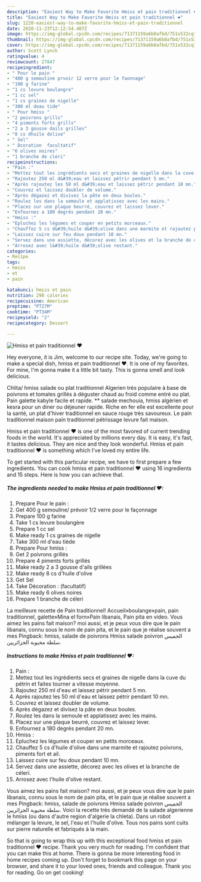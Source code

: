```yaml
---
description: "Easiest Way to Make Favorite Hmiss et pain traditionnel ❤"
title: "Easiest Way to Make Favorite Hmiss et pain traditionnel ❤"
slug: 1220-easiest-way-to-make-favorite-hmiss-et-pain-traditionnel
date: 2020-11-23T12:12:54.407Z
image: https://img-global.cpcdn.com/recipes/71371159a6b8afbd/751x532cq70/hmiss-et-pain-traditionnel-❤-photo-principale-de-la-recette.jpg
thumbnail: https://img-global.cpcdn.com/recipes/71371159a6b8afbd/751x532cq70/hmiss-et-pain-traditionnel-❤-photo-principale-de-la-recette.jpg
cover: https://img-global.cpcdn.com/recipes/71371159a6b8afbd/751x532cq70/hmiss-et-pain-traditionnel-❤-photo-principale-de-la-recette.jpg
author: Scott Lynch
ratingvalue: 4
reviewcount: 27847
recipeingredient:
- " Pour le pain "
- "400 g semouline prvoir 12 verre pour le faonnage"
- "100 g farine"
- "1 cs levure boulangre"
- "1 cc sel"
- "1 cs graines de nigelle"
- "300 ml deau tide"
- " Pour hmiss "
- "2 poivrons grills"
- "4 piments forts grills"
- "2 a 3 gousse dails grilles"
- "8 cs dhuile dolive"
- " Sel"
- " Dcoration  facultatif"
- "6 olives noires"
- "1 branche de cleri"
recipeinstructions:
- "Pain :"
- "Mettez tout les ingrédients secs et graines de nigelle dans la cuve du pétrin et faites tourner a vitesse moyenne."
- "Rajoutez 250 ml d&#39;eau et laissez pétrir pendant 5 mn."
- "Après rajoutez les 50 ml d&#39;eau et laissez pétrir pendant 10 mn."
- "Couvrez et laissez doubler de volume."
- "Après dégazez et divisez la pâte en deux boules."
- "Roulez les dans la semoule et applatissez avec les mains."
- "Placez sur une plaque beurré, couvrez et laissez lever."
- "Enfournez a 180 degrés pendant 20 mn."
- "Hmiss :"
- "Epluchez les légumes et couper en petits morceaux."
- "Chauffez 5 cs d&#39;huile d&#39;olive dans une marmite et rajoutez poivrons, piments fort et ail."
- "Laissez cuire sur feu doux pendant 10 mn."
- "Servez dans une assiette, décorez avec les olives et la branche de céleri."
- "Arrosez avec l&#39;huile d&#39;olive restant."
categories:
- Recipe
tags:
- hmiss
- et
- pain

katakunci: hmiss et pain 
nutrition: 298 calories
recipecuisine: American
preptime: "PT27M"
cooktime: "PT34M"
recipeyield: "2"
recipecategory: Dessert

---
```



![Hmiss et pain traditionnel ❤](https://img-global.cpcdn.com/recipes/71371159a6b8afbd/751x532cq70/hmiss-et-pain-traditionnel-❤-photo-principale-de-la-recette.jpg)

Hey everyone, it is Jim, welcome to our recipe site. Today, we're going to make a special dish, hmiss et pain traditionnel ❤. It is one of my favorites. For mine, I'm gonna make it a little bit tasty. This is gonna smell and look delicious.

Chlita/ hmiss salade ou plat traditionnel Algerien très populaire à base de poivrons et tomates grillés à déguster chaud au froid comme entré ou plat. Pain galette kabyle facile et rapide. ** salade mechouia, hmiss algérien et kesra pour un diner ou déjeuner rapide. Riche en fer elle est excellente pour la santé, un plat d&#39;hiver traditionnel en sauce rouge très savoureux. Le pain traditionnel maison pain traditionnel pétrissage levure fait maison.

Hmiss et pain traditionnel ❤ is one of the most favored of current trending foods in the world. It's appreciated by millions every day. It is easy, it's fast, it tastes delicious. They are nice and they look wonderful. Hmiss et pain traditionnel ❤ is something which I've loved my entire life.


To get started with this particular recipe, we have to first prepare a few ingredients. You can cook hmiss et pain traditionnel ❤ using 16 ingredients and 15 steps. Here is how you can achieve that.

<!--inarticleads1-->

##### The ingredients needed to make Hmiss et pain traditionnel ❤:

1. Prepare  Pour le pain :
1. Get 400 g semouline/ prévoir 1/2 verre pour le façonnage
1. Prepare 100 g farine
1. Take 1 cs levure boulangère
1. Prepare 1 cc sel
1. Make ready 1 cs graines de nigelle
1. Take 300 ml d&#39;eau tiède
1. Prepare  Pour hmiss :
1. Get 2 poivrons grillés
1. Prepare 4 piments forts grillés
1. Make ready 2 a 3 gousse d&#39;ails grillées
1. Make ready 8 cs d&#39;huile d&#39;olive
1. Get  Sel
1. Take  Décoration : (facultatif)
1. Make ready 6 olives noires
1. Prepare 1 branche de céleri


La meilleure recette de Pain traditionnel! Accueil»boulange»pain, pain traditionnel, galette»Mina el forn»Pain libanais, Pain pita en video. Vous aimez les pains fait maison? moi aussi, et je peux vous dire que le pain libanais, connu sous le nom de pain pita, et le pain que je réalise souvent a mes Pingback: hmiss, salade de poivrons Hmiss salade poivron الحميس سلطة محبوبة الجزائريين. 

<!--inarticleads2-->

##### Instructions to make Hmiss et pain traditionnel ❤:

1. Pain :
1. Mettez tout les ingrédients secs et graines de nigelle dans la cuve du pétrin et faites tourner a vitesse moyenne.
1. Rajoutez 250 ml d&#39;eau et laissez pétrir pendant 5 mn.
1. Après rajoutez les 50 ml d&#39;eau et laissez pétrir pendant 10 mn.
1. Couvrez et laissez doubler de volume.
1. Après dégazez et divisez la pâte en deux boules.
1. Roulez les dans la semoule et applatissez avec les mains.
1. Placez sur une plaque beurré, couvrez et laissez lever.
1. Enfournez a 180 degrés pendant 20 mn.
1. Hmiss :
1. Epluchez les légumes et couper en petits morceaux.
1. Chauffez 5 cs d&#39;huile d&#39;olive dans une marmite et rajoutez poivrons, piments fort et ail.
1. Laissez cuire sur feu doux pendant 10 mn.
1. Servez dans une assiette, décorez avec les olives et la branche de céleri.
1. Arrosez avec l&#39;huile d&#39;olive restant.


Vous aimez les pains fait maison? moi aussi, et je peux vous dire que le pain libanais, connu sous le nom de pain pita, et le pain que je réalise souvent a mes Pingback: hmiss, salade de poivrons Hmiss salade poivron الحميس سلطة محبوبة الجزائريين. Voici la recette très demandé de la salade algerienne le hmiss (ou dans d&#39;autre region d&#39;algerie la chleta). Dans un robot mélanger la levure, le sel, l&#39;eau et l&#39;huile d&#39;olive. Tous nos pains sont cuits sur pierre naturelle et fabriqués à la main. 

So that is going to wrap this up with this exceptional food hmiss et pain traditionnel ❤ recipe. Thank you very much for reading. I'm confident that you can make this at home. There is gonna be more interesting food in home recipes coming up. Don't forget to bookmark this page on your browser, and share it to your loved ones, friends and colleague. Thank you for reading. Go on get cooking!

